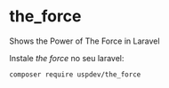 # the_force
Shows the Power of The Force in Laravel

Instale *the force* no seu laravel:

    composer require uspdev/the_force
